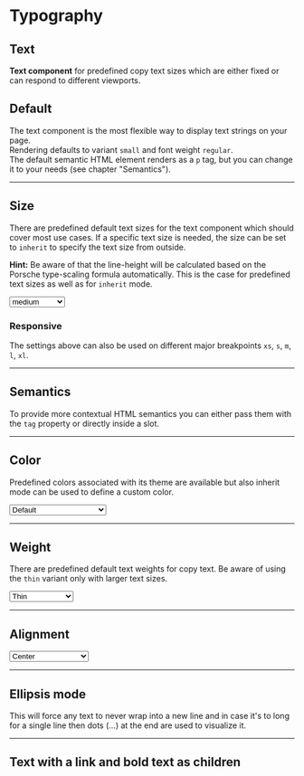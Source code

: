 # Typography

## Text

**Text component** for predefined copy text sizes which are either fixed or can respond to different viewports.

## Default

The text component is the most flexible way to display text strings on your page.  
Rendering defaults to variant `small` and font weight `regular`.  
The default semantic HTML element renders as a `p` tag, but you can change it to your needs (see chapter "Semantics").

<Playground :markup="basic" :config="config"></Playground>

--- 

## Size

There are predefined default text sizes for the text component which should cover most use cases. 
If a specific text size is needed, the size can be set to `inherit` to specify the text size from outside.

**Hint:** Be aware of that the line-height will be calculated based on the Porsche type-scaling formula automatically. This is the case for predefined text sizes as well as for `inherit` mode.

<Playground :markup="sizeMarkup" :config="config">
  <select @change="size = $event.target.value">
    <option disabled>Select a size</option>
    <option>x-small</option>
    <option>small</option>
    <option selected>medium</option>
    <option>large</option>
    <option>x-large</option>
    <option>inherit</option>
  </select>
</Playground>

### Responsive

The settings above can also be used on different major breakpoints `xs`, `s`, `m`, `l`, `xl`.

<Playground :markup="responsive" :config="config"></Playground>

--- 

## Semantics

To provide more contextual HTML semantics you can either pass them with the `tag` property or directly inside a slot.

<Playground :markup="semantics" :config="config"></Playground>

--- 

## Color
Predefined colors associated with its theme are available but also inherit mode can be used to define a custom color.

<Playground :markup="colorMarkup" :config="config">
  <select @change="color = $event.target.value">
    <option disabled>Select a color</option>
    <option value="brand">Brand</option>
    <option value="default" selected>Default</option>
    <option value="neutral-contrast-high">Neutral Contrast High</option>
    <option value="neutral-contrast-medium">Neutral Contrast Medium</option>
    <option value="neutral-contrast-low">Neutral Contrast Low</option>
    <option value="notification-success">Notification Success</option>
    <option value="notification-warning">Notification Warning</option>
    <option value="notification-error">Notification Error</option>
    <option value="notification-neutral">Notification Neutral</option>
    <option value="inherit">Inherit</option>
  </select>
</Playground>

--- 

## Weight

There are predefined default text weights for copy text. Be aware of using the `thin` variant only with larger text sizes.

<Playground :markup="weightMarkup" :config="config">
  <select @change="weight = $event.target.value">
    <option disabled>Select a weight</option>
    <option value="thin" selected>Thin</option>
    <option value="regular">Regular</option>
    <option value="bold">Bold</option>
  </select>
</Playground>

---

## Alignment

<Playground :markup="alignment" :config="config">
  <select @change="align = $event.target.value">
    <option disabled>Select an alignment</option>
    <option value="left">Left</option>
    <option value="center" selected>Center</option>
    <option value="right">Right</option>
  </select>
</Playground>

---

## Ellipsis mode
This will force any text to never wrap into a new line and in case it's to long for a single line then dots (…) at the end are used to visualize it.

<Playground :markup="ellipsis" :config="config"></Playground>

---

## Text with a link and bold text as children

<Playground :markup="textWithLink" :config="config"></Playground>

<script lang="ts">
  import Vue from 'vue';
  import Component from 'vue-class-component';
  
  const sentence = 'The quick brown fox jumps over the lazy dog';
  
  @Component
  export default class Code extends Vue {
    config = { themeable: true };
  
    size = 'medium';
    weight = 'thin';
    color = 'default';
    align = 'center';
    
    basic =
`<p-text>${sentence}</p-text>`;
    
    get sizeMarkup() {
      const style = this.size === 'inherit' ? ' style="font-size: 48px;"' : '';
      return `<p-text size="${this.size}"${style}>${sentence}</p-text>`;
    }
    
    responsive =
`<p-text size="{ base: 'small', l: 'medium' }">${sentence}</p-text>`;

    semantics =
`<p-text tag="blockquote">${sentence}</p-text>
<p-text><blockquote>${sentence}</blockquote></p-text>`;

    get colorMarkup() {
      const style = this.color === 'inherit' ? ' style="color: deeppink;"' : '';
      return `<p-text color="${this.color}"${style}>${sentence}</p-text>`;
    }
    
    get weightMarkup() {
      return `<p-text size="medium" weight="${this.weight}">${sentence}</p-text>`;
    }
    
    get alignment() {
      return `<p-text align="${this.align}">${sentence}</p-text>`;
    }

    ellipsis =
`<p-text ellipsis="true">Lorem ipsum dolor sit amet, consetetur sadipscing elitr, sed diam nonumy eirmod tempor invidunt ut labore et dolore magna aliquyam erat, sed diam voluptua. At vero eos et accusam et justo duo dolores et ea rebum.</p-text>`;

    textWithLink =
`<p-text>Lorem ipsum dolor sit amet <a href="#">linked text</a> et, <b>bold text</b> & <strong>strong text</strong></p-text>`;
  }
</script>